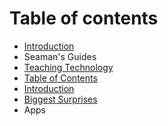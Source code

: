 # Table of contents

* [Introduction](README.md)
* Seaman's Guides
* [Teaching Technology](teaching-technology.md)
* [Table of Contents](table-of-contents.md)
* [Introduction](introduction.md)
* [Biggest Surprises](biggest-surprises.md)
* Apps

